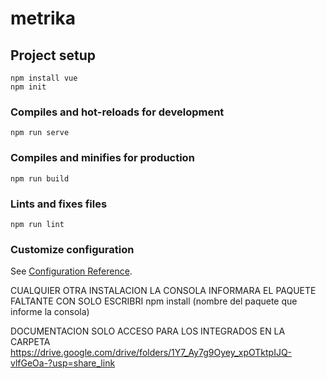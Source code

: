 # metrika

## Project setup
```
npm install vue 
npm init
```

### Compiles and hot-reloads for development
```
npm run serve
```

### Compiles and minifies for production
```
npm run build
```

### Lints and fixes files
```
npm run lint
```

### Customize configuration
See [Configuration Reference](https://cli.vuejs.org/config/).

CUALQUIER OTRA INSTALACION LA CONSOLA INFORMARA EL PAQUETE FALTANTE CON SOLO ESCRIBRI 
npm install (nombre del paquete que informe la consola)

DOCUMENTACION SOLO ACCESO PARA LOS INTEGRADOS EN LA CARPETA
https://drive.google.com/drive/folders/1Y7_Ay7g9Oyey_xpOTktpIJQ-vlfGeOa-?usp=share_link
